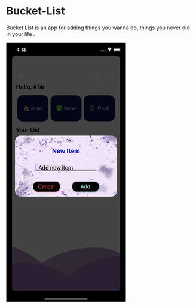 # Bucket-List
Bucket List is an app for adding things you wanna do, things you never did in your life .

![alt text](https://github.com/AmrAyman-G/Bucket-List/blob/Edite/App%20Screenshots/Simulator%20Screen%20Shot%20-%20iPhone%2011%20-%202022-07-07%20at%2016.13.57.png)

